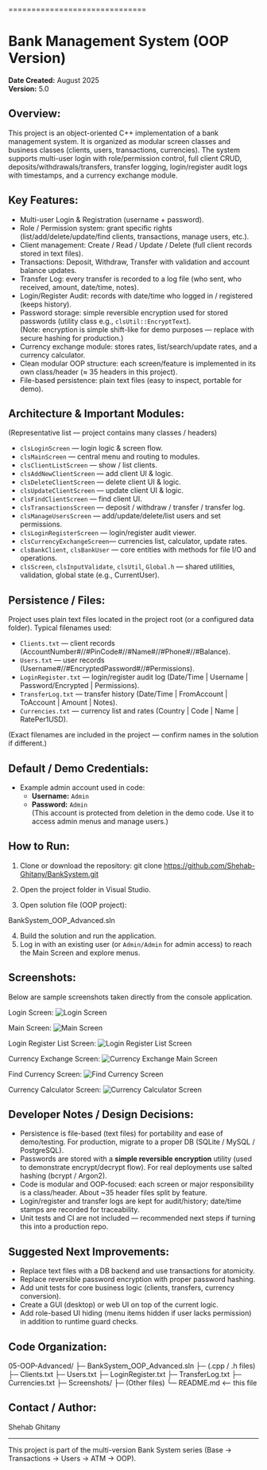 ==============================

Bank Management System (OOP Version)
==============================

**Date Created:** August 2025  
**Version:** 5.0

Overview:
---------
This project is an object-oriented C++ implementation of a bank management system.
It is organized as modular screen classes and business classes (clients, users, transactions, currencies).
The system supports multi-user login with role/permission control, full client CRUD, deposits/withdrawals/transfers,
transfer logging, login/register audit logs with timestamps, and a currency exchange module.

Key Features:
-------------
- Multi-user Login & Registration (username + password).  
- Role / Permission system: grant specific rights (list/add/delete/update/find clients, transactions, manage users, etc.).  
- Client management: Create / Read / Update / Delete (full client records stored in text files).  
- Transactions: Deposit, Withdraw, Transfer with validation and account balance updates.  
- Transfer Log: every transfer is recorded to a log file (who sent, who received, amount, date/time, notes).  
- Login/Register Audit: records with date/time who logged in / registered (keeps history).  
- Password storage: simple reversible encryption used for stored passwords (utility class e.g., `clsUtil::EncryptText`).  
  (Note: encryption is simple shift-like for demo purposes — replace with secure hashing for production.)  
- Currency exchange module: stores rates, list/search/update rates, and a currency calculator.  
- Clean modular OOP structure: each screen/feature is implemented in its own class/header (≈ 35 headers in this project).  
- File-based persistence: plain text files (easy to inspect, portable for demo).

Architecture & Important Modules:
---------------------------------
(Representative list — project contains many classes / headers)
- `clsLoginScreen`           — login logic & screen flow.  
- `clsMainScreen`            — central menu and routing to modules.  
- `clsClientListScreen`      — show / list clients.  
- `clsAddNewClientScreen`    — add client UI & logic.  
- `clsDeleteClientScreen`    — delete client UI & logic.  
- `clsUpdateClientScreen`    — update client UI & logic.  
- `clsFindClientScreen`      — find client UI.  
- `clsTransactionsScreen`    — deposit / withdraw / transfer / transfer log.  
- `clsManageUsersScreen`     — add/update/delete/list users and set permissions.  
- `clsLoginRegisterScreen`   — login/register audit viewer.  
- `clsCurrencyExchangeScreen`— currencies list, calculator, update rates.  
- `clsBankClient`, `clsBankUser` — core entities with methods for file I/O and operations.  
- `clsScreen`, `clsInputValidate`, `clsUtil`, `Global.h` — shared utilities, validation, global state (e.g., CurrentUser).

Persistence / Files:
--------------------
Project uses plain text files located in the project root (or a configured data folder). Typical filenames used:
- `Clients.txt`          — client records (AccountNumber#//#PinCode#//#Name#//#Phone#//#Balance).  
- `Users.txt`            — user records (Username#//#EncryptedPassword#//#Permissions).  
- `LoginRegister.txt`    — login/register audit log (Date/Time | Username | Password/Encrypted | Permissions).  
- `TransferLog.txt`      — transfer history (Date/Time | FromAccount | ToAccount | Amount | Notes).  
- `Currencies.txt`       — currency list and rates (Country | Code | Name | RatePer1USD).  

(Exact filenames are included in the project — confirm names in the solution if different.)

Default / Demo Credentials:
---------------------------
- Example admin account used in code:  
  - **Username:** `Admin`  
  - **Password:** `Admin`  
  (This account is protected from deletion in the demo code. Use it to access admin menus and manage users.)

How to Run:
-----------
1. Clone or download the repository:
git clone https://github.com/Shehab-Ghitany/BankSystem.git

2. Open the project folder in Visual Studio.  
3. Open solution file (OOP project):  


BankSystem_OOP_Advanced.sln

4. Build the solution and run the application.  
5. Log in with an existing user (or `Admin/Admin` for admin access) to reach the Main Screen and explore menus.


Screenshots:
------------
Below are sample screenshots taken directly from the console application.

Login Screen:
![Login Screen](Screenshots/login-screen.png)

Main Screen:
![Main Screen](Screenshots/main-screen.png)

Login Register List Screen:
![Login Register List Screen](Screenshots/login-register-list-screen.png)

Currency Exchange Screen:
![Currency Exchange Main Screen](Screenshots/currency-exchange-main-screen.png)

Find Currency Screen:
![Find Currency Screen](Screenshots/find-currency-screen.png)

Currency Calculator Screen:
![Currency Calculator Screen](Screenshots/currency-calculator-screen.png)

Developer Notes / Design Decisions:
-----------------------------------
- Persistence is file-based (text files) for portability and ease of demo/testing. For production, migrate to a proper DB (SQLite / MySQL / PostgreSQL).  
- Passwords are stored with a **simple reversible encryption** utility (used to demonstrate encrypt/decrypt flow). For real deployments use salted hashing (bcrypt / Argon2).  
- Code is modular and OOP-focused: each screen or major responsibility is a class/header. About ~35 header files split by feature.  
- Login/register and transfer logs are kept for audit/history; date/time stamps are recorded for traceability.  
- Unit tests and CI are not included — recommended next steps if turning this into a production repo.

Suggested Next Improvements:
---------------------------
- Replace text files with a DB backend and use transactions for atomicity.  
- Replace reversible password encryption with proper password hashing.  
- Add unit tests for core business logic (clients, transfers, currency conversion).  
- Create a GUI (desktop) or web UI on top of the current logic.  
- Add role-based UI hiding (menu items hidden if user lacks permission) in addition to runtime guard checks.

Code Organization:
------------------------------------
05-OOP-Advanced/
├─ BankSystem_OOP_Advanced.sln
├─ (.cpp / .h files)
├─ Clients.txt
├─ Users.txt
├─ LoginRegister.txt
├─ TransferLog.txt
├─ Currencies.txt
├─ Screenshots/
├─ (Other files)
└─ README.md <-- this file


Contact / Author:
-----------------
Shehab Ghitany

---
This project is part of the multi-version Bank System series (Base → Transactions → Users → ATM → OOP).
